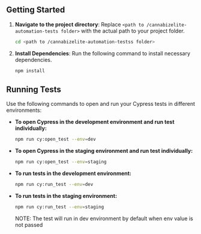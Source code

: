 ## Getting Started

1. **Navigate to the project directory**:
   Replace `<path to /cannabizelite-automation-tests folder>` with the actual path to your project folder.

   ```bash
   cd <path to /cannabizelite-automation-testss folder>
   ```

2. **Install Dependencies**:
   Run the following command to install necessary dependencies.

   ```bash
   npm install
   ```

## Running Tests

Use the following commands to open and run your Cypress tests in different environments:

- **To open Cypress in the development environment and run test individually:**

  ```bash
  npm run cy:open_test --env=dev
  ```

- **To open Cypress in the staging environment and run test individually:**

  ```bash
  npm run cy:open_test --env=staging
  ```

- **To run tests in the development environment:**

  ```bash
  npm run cy:run_test --env=dev
  ```

- **To run tests in the staging environment:**

  ```bash
  npm run cy:run_test --env=staging
  ```

  NOTE: The test will run in dev environment by default when env value is not passed
